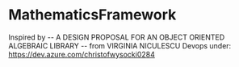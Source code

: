 # MathematicsFramework 
Inspired by
-- A DESIGN PROPOSAL FOR AN OBJECT ORIENTED ALGEBRAIC LIBRARY -- 
from VIRGINIA NICULESCU
Devops under: https://dev.azure.com/christofwysocki0284
